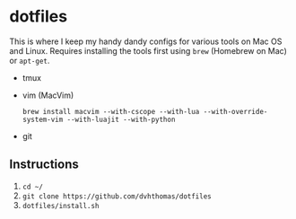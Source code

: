 dotfiles
========

This is where I keep my handy dandy configs for various tools on Mac OS and Linux. Requires installing the tools first using `brew` (Homebrew on Mac) or `apt-get`.

* tmux
* vim (MacVim)

      brew install macvim --with-cscope --with-lua --with-override-system-vim --with-luajit --with-python
* git

## Instructions

1. `cd ~/`
1. `git clone https://github.com/dvhthomas/dotfiles`
1. `dotfiles/install.sh`
